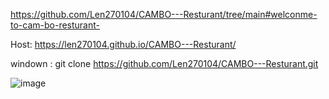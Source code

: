 
https://github.com/Len270104/CAMBO---Resturant/tree/main#welconme-to-cam-bo-resturant-

Host: https://len270104.github.io/CAMBO---Resturant/ 

windown : git clone https://github.com/Len270104/CAMBO---Resturant.git


![image](https://github.com/Len270104/CAMBO---Resturant/assets/121842081/7b49c32f-402d-477d-b185-69eee1428e11)
